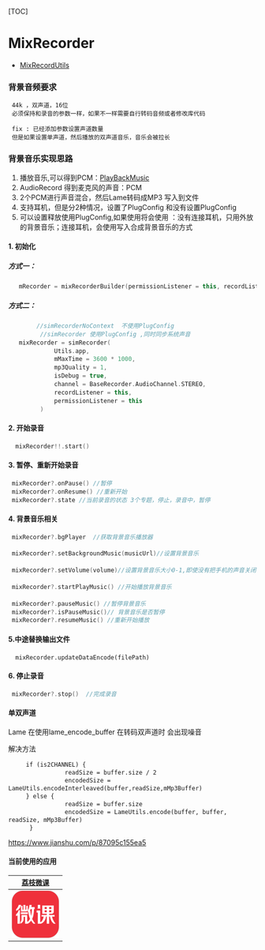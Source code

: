 [TOC]

# MixRecorder
- [MixRecordUtils](https://github.com/SheTieJun/Mp3Recorder/blob/master/app/src/main/java/me/shetj/mp3recorder/record/utils/MixRecordUtils.kt)
### 背景音频要求

```
 44k ，双声道，16位   
 必须保持和录音的参数一样，如果不一样需要自行转码音频或者修改库代码
```

```
 fix : 已经添加参数设置声道数量
 但是如果设置单声道，然后播放的双声道音乐，音乐会被拉长 
```

### 背景音乐实现思路

1.  播放音乐,可以得到PCM：[PlayBackMusic](https://github.com/SheTieJun/Mp3Recorder/blob/master/doc/PlayBackMusic.MD)
2.  AudioRecord 得到麦克风的声音：PCM
3.  2个PCM进行声音混合，然后Lame转码成MP3 写入到文件
4.  支持耳机，但是分2种情况，设置了PlugConfig 和没有设置PlugConfig
5.  可以设置释放使用PlugConfig,如果使用将会使用 ：没有连接耳机，只用外放的背景音乐；连接耳机，会使用写入合成背景音乐的方式

#### 1. 初始化

##### 方式一：

```kotlin
   mRecorder = mixRecorderBuilder(permissionListener = this, recordListener = this)
```

##### 方式二：

```kotlin
        //simRecorderNoContext  不使用PlugConfig
         //simRecorder 使用PlugConfig ,同时同步系统声音
   mixRecorder = simRecorder(
             Utils.app,  
             mMaxTime = 3600 * 1000,
             mp3Quality = 1,
             isDebug = true,
             channel = BaseRecorder.AudioChannel.STEREO,
             recordListener = this,
             permissionListener = this
         )
```

#### 2. 开始录音

```kotlin
  mixRecorder!!.start()
```

#### 3. 暂停、重新开始录音

```kotlin
 mixRecorder?.onPause() //暂停
 mixRecorder?.onResume() //重新开始
 mixRecorder?.state //当前录音的状态 3个专题，停止，录音中，暂停
```

#### 4. 背景音乐相关

```kotlin
 mixRecorder?.bgPlayer  //获取背景音乐播放器
 
 mixRecorder?.setBackgroundMusic(musicUrl)//设置背景音乐
 
 mixRecorder?.setVolume(volume)//设置背景音乐大小0-1,即使没有把手机的声音关闭，也会按照该比例记录到录制的声音中	
 
 mixRecorder?.startPlayMusic() //开始播放背景音乐
 
 mixRecorder?.pauseMusic() //暂停背景音乐
 mixRecorder?.isPauseMusic()// 背景音乐是否暂停
 mixRecorder?.resumeMusic() //重新开始播放
```
#### 5.中途替换输出文件
```
  mixRecorder.updateDataEncode(filePath)
```

#### 6. 停止录音

```kotlin
 mixRecorder?.stop()  //完成录音
```



#### 单双声道

Lame 在使用lame_encode_buffer 在转码双声道时 会出现噪音

解决方法 
```
     if (is2CHANNEL) {
                readSize = buffer.size / 2
                encodedSize = LameUtils.encodeInterleaved(buffer,readSize,mMp3Buffer)
     } else {
                readSize = buffer.size
                encodedSize = LameUtils.encode(buffer, buffer, readSize, mMp3Buffer)
      }
```


https://www.jianshu.com/p/87095c155ea5

#### 当前使用的应用

| [荔枝微课](https://sj.qq.com/myapp/detail.htm?apkName=com.lizhirecorder) |
| ------------------------------------------------------------ |
| ![](img/image_lizhi.png)                                     |
